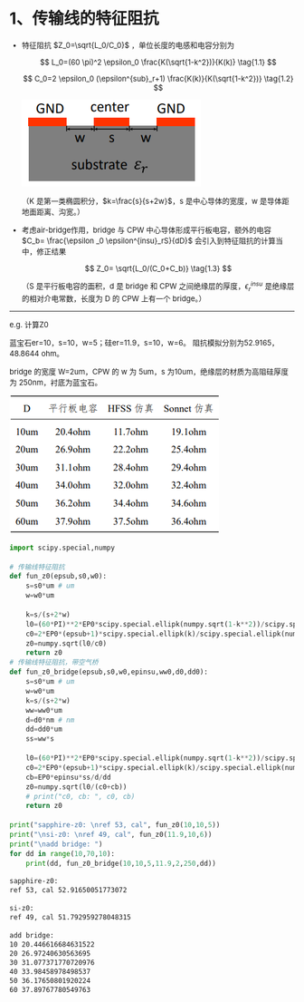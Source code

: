 # 1、传输线的特征阻抗
<font size=2>

* 特征阻抗 $Z_0=\sqrt{L_0/C_0}$ ，单位长度的电感和电容分别为

    $$
    L_0=(60 \pi)^2 \epsilon_0 \frac{K(\sqrt{1-k^2})}{K(k)}
    \tag{1.1}
    $$

    $$
    C_0=2 \epsilon_0 (\epsilon^{sub}_r+1) \frac{K(k)}{K(\sqrt{1-k^2})}
    \tag{1.2}
    $$

    ![Alt text](image/cpw.png)
    
    （K 是第一类椭圆积分，$k=\frac{s}{s+2w}$，s 是中心导体的宽度，w 是导体距地面距离、沟宽。）

* 考虑air-bridge作用，bridge 与 CPW 中心导体形成平行板电容，额外的电容 $C_b= \frac{\epsilon _0 \epsilon^{insu}_rS}{dD}$ 会引入到特征阻抗的计算当中，修正结果

    $$
    Z_0= \sqrt{L_0/(C_0+C_b)}
    \tag{1.3}
    $$

    （S 是平行板电容的面积，d 是 bridge 和 CPW 之间绝缘层的厚度，$\epsilon^{insu}_r$ 是绝缘层的相对介电常数，长度为 D 的 CPW 上有一个 bridge。）

---
e.g. 计算Z0

蓝宝石er=10，s=10，w=5；硅er=11.9，s=10，w=6。
阻抗模拟分别为52.9165，48.8644 ohm。

bridge 的宽度 W=2um，CPW 的 w 为 5um，s 为10um，绝缘层的材质为高阻硅厚度为 250nm，衬底为蓝宝石。

![Alt text](image/table-z0.jpg)

</font>

```py
import scipy.special,numpy

# 传输线特征阻抗
def fun_z0(epsub,s0,w0): 
    s=s0*um # um
    w=w0*um

    k=s/(s+2*w)
    l0=(60*PI)**2*EP0*scipy.special.ellipk(numpy.sqrt(1-k**2))/scipy.special.ellipk(k) #第一类椭圆积分K(k)
    c0=2*EP0*(epsub+1)*scipy.special.ellipk(k)/scipy.special.ellipk(numpy.sqrt(1-k**2))
    z0=numpy.sqrt(l0/c0)
    return z0
# 传输线特征阻抗，带空气桥
def fun_z0_bridge(epsub,s0,w0,epinsu,ww0,d0,dd0): 
    s=s0*um # um
    w=w0*um
    k=s/(s+2*w)
    ww=ww0*um
    d=d0*nm # nm
    dd=dd0*um
    ss=ww*s

    l0=(60*PI)**2*EP0*scipy.special.ellipk(numpy.sqrt(1-k**2))/scipy.special.ellipk(k) #第一类椭圆积分K(k)
    c0=2*EP0*(epsub+1)*scipy.special.ellipk(k)/scipy.special.ellipk(numpy.sqrt(1-k**2))
    cb=EP0*epinsu*ss/d/dd
    z0=numpy.sqrt(l0/(c0+cb))
    # print("c0, cb: ", c0, cb)
    return z0

print("sapphire-z0: \nref 53, cal", fun_z0(10,10,5))
print("\nsi-z0: \nref 49, cal", fun_z0(11.9,10,6))
print("\nadd bridge: ")
for dd in range(10,70,10): 
    print(dd, fun_z0_bridge(10,10,5,11.9,2,250,dd))
```
```
sapphire-z0: 
ref 53, cal 52.91650051773072

si-z0: 
ref 49, cal 51.792959278048315

add bridge: 
10 20.446616684631522
20 26.97240630563695
30 31.077371770720976
40 33.98458978498537
50 36.17650801920224
60 37.89767780549763
```